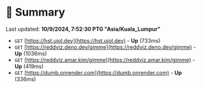 # 📖 Summary
Last updated: **10/9/2024, 7:52:30 PTG "Asia/Kuala_Lumpur"**

- `GET` [https://hst.ujol.dev](https://hst.ujol.dev) - **Up** (733ms)
- `GET` [https://reddviz.deno.dev/gimme](https://reddviz.deno.dev/gimme) - **Up** (1036ms)
- `GET` [https://reddviz.amar.kim/gimme](https://reddviz.amar.kim/gimme) - **Up** (419ms)
- `GET` [https://dumb.onrender.com](https://dumb.onrender.com) - **Up** (336ms)
